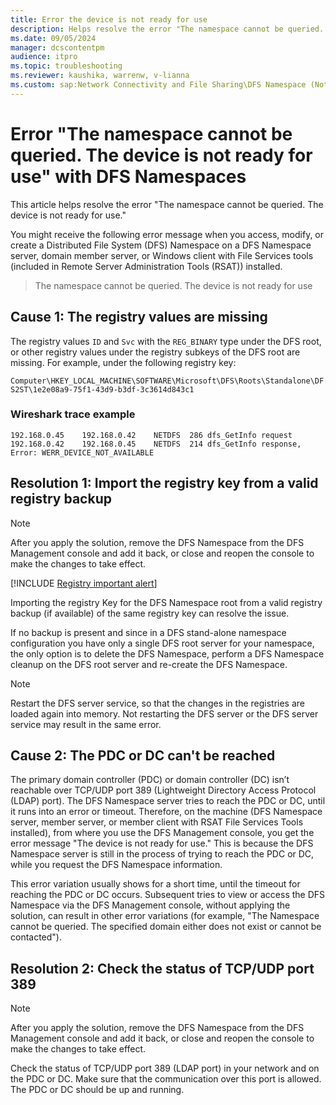 ```yaml
---
title: Error the device is not ready for use 
description: Helps resolve the error "The namespace cannot be queried. The device is not ready for use."
ms.date: 09/05/2024
manager: dcscontentpm
audience: itpro
ms.topic: troubleshooting
ms.reviewer: kaushika, warrenw, v-lianna
ms.custom: sap:Network Connectivity and File Sharing\DFS Namespace (Not Replication), csstroubleshoot
---
```

# Error "The namespace cannot be queried. The device is not ready for use" with DFS Namespaces

This article helps resolve the error "The namespace cannot be queried. The device is not ready for use."

You might receive the following error message when you access, modify, or create a Distributed File System (DFS) Namespace on a DFS Namespace server, domain member server, or Windows client with File Services tools (included in Remote Server Administration Tools (RSAT)) installed.

> The namespace cannot be queried. The device is not ready for use

## Cause 1: The registry values are missing

The registry values `ID` and `Svc` with the `REG_BINARY` type under the DFS root, or other registry values under the registry subkeys of the DFS root are missing. For example, under the following registry key:

`Computer\HKEY_LOCAL_MACHINE\SOFTWARE\Microsoft\DFS\Roots\Standalone\DFS2ST\1e2e08a9-75f1-43d9-b3df-3c3614d843c1`

### Wireshark trace example

```output
192.168.0.45	192.168.0.42	NETDFS	286	dfs_GetInfo request
192.168.0.42	192.168.0.45	NETDFS	214	dfs_GetInfo response, Error: WERR_DEVICE_NOT_AVAILABLE
```

## Resolution 1: Import the registry key from a valid registry backup

> [!NOTE]
> After you apply the solution, remove the DFS Namespace from the DFS Management console and add it back, or close and reopen the console to make the changes to take effect.

[!INCLUDE [Registry important alert](../../includes/registry-important-alert.md)]

Importing the registry Key for the DFS Namespace root from a valid registry backup (if available) of the same registry key can resolve the issue.

If no backup is present and since in a DFS stand-alone namespace configuration you have only a single DFS root server for your namespace, the only option is to delete the DFS Namespace, perform a DFS Namespace cleanup on the DFS root server and re-create the DFS Namespace.

> [!NOTE]
> Restart the DFS server service, so that the changes in the registries are loaded again into memory. Not restarting the DFS server or the DFS server service may result in the same error.

## Cause 2: The PDC or DC can't be reached

The primary domain controller (PDC) or domain controller (DC) isn’t reachable over TCP/UDP port 389 (Lightweight Directory Access Protocol (LDAP) port). The DFS Namespace server tries to reach the PDC or DC, until it runs into an error or timeout. Therefore, on the machine (DFS Namespace server, member server, or member client with RSAT File Services Tools installed), from where you use the DFS Management console, you get the error message "The device is not ready for use." This is because the DFS Namespace server is still in the process of trying to reach the PDC or DC, while you request the DFS Namespace information.

This error variation usually shows for a short time, until the timeout for reaching the PDC or DC occurs. Subsequent tries to view or access the DFS Namespace via the DFS Management console, without applying the solution, can result in other error variations (for example, "The Namespace cannot be queried. The specified domain either does not exist or cannot be contacted").

## Resolution 2: Check the status of TCP/UDP port 389

> [!NOTE]
> After you apply the solution, remove the DFS Namespace from the DFS Management console and add it back, or close and reopen the console to make the changes to take effect.

Check the status of TCP/UDP port 389 (LDAP port) in your network and on the PDC or DC. Make sure that the communication over this port is allowed. The PDC or DC should be up and running.

